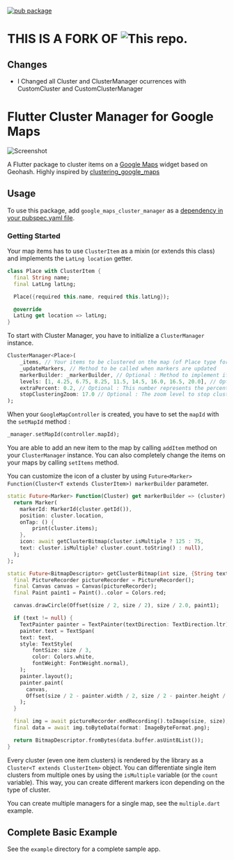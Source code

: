 [![pub package](https://img.shields.io/pub/v/google_maps_cluster_manager.svg)](https://pub.dartlang.org/packages/google_maps_cluster_manager)



# THIS IS A FORK OF ![This repo](https://github.com/bpillon/google_maps_cluster_manager).

## Changes

* I Changed all Cluster and ClusterManager ocurrences with CustomCluster and CustomClusterManager


# Flutter Cluster Manager for Google Maps 

![Screenshot](https://raw.githubusercontent.com/bpillon/google_maps_cluster_manager/master/example/example.gif)

A Flutter package to cluster items on a [Google Maps](https://pub.dev/packages/google_maps_flutter) widget based on Geohash. Highly inspired by [clustering_google_maps](https://pub.dev/packages/clustering_google_maps)

## Usage

To use this package, add `google_maps_cluster_manager` as a [dependency in your pubspec.yaml file](https://flutter.io/platform-plugins/).

### Getting Started

Your map items has to use `ClusterItem` as a mixin (or extends this class) and implements the `LatLng location` getter.

```dart
class Place with ClusterItem {
  final String name;
  final LatLng latLng;

  Place({required this.name, required this.latLng});

  @override
  LatLng get location => latLng;
}
```

To start with Cluster Manager, you have to initialize a `ClusterManager` instance.

```dart
ClusterManager<Place>(
    _items, // Your items to be clustered on the map (of Place type for this example)
    _updateMarkers, // Method to be called when markers are updated
    markerBuilder: _markerBuilder, // Optional : Method to implement if you want to customize markers
    levels: [1, 4.25, 6.75, 8.25, 11.5, 14.5, 16.0, 16.5, 20.0], // Optional : Configure this if you want to change zoom levels at which the clustering precision change
    extraPercent: 0.2, // Optional : This number represents the percentage (0.2 for 20%) of latitude and longitude (in each direction) to be considered on top of the visible map bounds to render clusters. This way, clusters don't "pop out" when you cross the map.
    stopClusteringZoom: 17.0 // Optional : The zoom level to stop clustering, so it's only rendering single item "clusters"
);
```

When your `GoogleMapController` is created, you have to set the `mapId` with the `setMapId` method :

```dart
_manager.setMapId(controller.mapId);
```

You are able to add an new item to the map by calling `addItem` method on your `ClusterManager` instance. You can also completely change the items on your maps by calling `setItems` method.

You can customize the icon of a cluster by using `Future<Marker> Function(Cluster<T extends ClusterItem>) markerBuilder` parameter.

```dart
static Future<Marker> Function(Cluster) get markerBuilder => (cluster) async {
  return Marker(
    markerId: MarkerId(cluster.getId()),
    position: cluster.location,
    onTap: () {
        print(cluster.items);
    },
    icon: await getClusterBitmap(cluster.isMultiple ? 125 : 75,
    text: cluster.isMultiple? cluster.count.toString() : null),
  );
};

static Future<BitmapDescriptor> getClusterBitmap(int size, {String text?}) async {
  final PictureRecorder pictureRecorder = PictureRecorder();
  final Canvas canvas = Canvas(pictureRecorder);
  final Paint paint1 = Paint()..color = Colors.red;

  canvas.drawCircle(Offset(size / 2, size / 2), size / 2.0, paint1);

  if (text != null) {
    TextPainter painter = TextPainter(textDirection: TextDirection.ltr);
    painter.text = TextSpan(
    text: text,
    style: TextStyle(
        fontSize: size / 3,
        color: Colors.white,
        fontWeight: FontWeight.normal),
    );
    painter.layout();
    painter.paint(
      canvas,
      Offset(size / 2 - painter.width / 2, size / 2 - painter.height / 2),
    );
  }

  final img = await pictureRecorder.endRecording().toImage(size, size);
  final data = await img.toByteData(format: ImageByteFormat.png);

  return BitmapDescriptor.fromBytes(data.buffer.asUint8List());
}
```

Every cluster (even one item clusters) is rendered by the library as a `Cluster<T extends ClusterItem>` object. You can differentiate single item clusters from multiple ones by using the `isMultiple` variable (or the `count` variable). This way, you can create different markers icon depending on the type of cluster.

You can create multiple managers for a single map, see the `multiple.dart` example.

## Complete Basic Example

See the `example` directory for a complete sample app.

